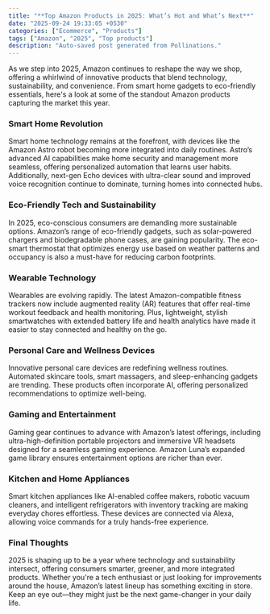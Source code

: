 ```yaml
---
title: "**Top Amazon Products in 2025: What’s Hot and What’s Next**"
date: "2025-09-24 19:33:05 +0530"
categories: ["Ecommerce", "Products"]
tags: ["Amazon", "2025", "Top products"]
description: "Auto-saved post generated from Pollinations."
---
```


As we step into 2025, Amazon continues to reshape the way we shop, offering a whirlwind of innovative products that blend technology, sustainability, and convenience. From smart home gadgets to eco-friendly essentials, here's a look at some of the standout Amazon products capturing the market this year.

### Smart Home Revolution

Smart home technology remains at the forefront, with devices like the Amazon Astro robot becoming more integrated into daily routines. Astro’s advanced AI capabilities make home security and management more seamless, offering personalized automation that learns user habits. Additionally, next-gen Echo devices with ultra-clear sound and improved voice recognition continue to dominate, turning homes into connected hubs.

### Eco-Friendly Tech and Sustainability

In 2025, eco-conscious consumers are demanding more sustainable options. Amazon’s range of eco-friendly gadgets, such as solar-powered chargers and biodegradable phone cases, are gaining popularity. The eco-smart thermostat that optimizes energy use based on weather patterns and occupancy is also a must-have for reducing carbon footprints.

### Wearable Technology

Wearables are evolving rapidly. The latest Amazon-compatible fitness trackers now include augmented reality (AR) features that offer real-time workout feedback and health monitoring. Plus, lightweight, stylish smartwatches with extended battery life and health analytics have made it easier to stay connected and healthy on the go.

### Personal Care and Wellness Devices

Innovative personal care devices are redefining wellness routines. Automated skincare tools, smart massagers, and sleep-enhancing gadgets are trending. These products often incorporate AI, offering personalized recommendations to optimize well-being.

### Gaming and Entertainment

Gaming gear continues to advance with Amazon’s latest offerings, including ultra-high-definition portable projectors and immersive VR headsets designed for a seamless gaming experience. Amazon Luna’s expanded game library ensures entertainment options are richer than ever.

### Kitchen and Home Appliances

Smart kitchen appliances like AI-enabled coffee makers, robotic vacuum cleaners, and intelligent refrigerators with inventory tracking are making everyday chores effortless. These devices are connected via Alexa, allowing voice commands for a truly hands-free experience.

### Final Thoughts

2025 is shaping up to be a year where technology and sustainability intersect, offering consumers smarter, greener, and more integrated products. Whether you're a tech enthusiast or just looking for improvements around the house, Amazon’s latest lineup has something exciting in store. Keep an eye out—they might just be the next game-changer in your daily life.